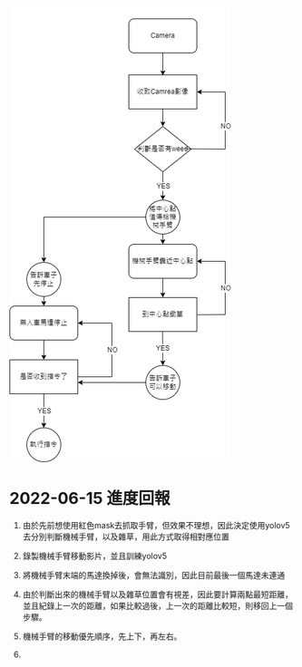 
![dataflow](./resoureces/pic1.png)


# 2022-06-15 進度回報

1. 由於先前想使用紅色mask去抓取手臂，但效果不理想，因此決定使用yolov5去分別判斷機械手臂，以及雜草，用此方式取得相對應位置
   
2. 錄製機械手臂移動影片，並且訓練yolov5

3. 將機械手臂末端的馬達換掉後，會無法識別，因此目前最後一個馬達未連通

4. 由於判斷出來的機械手臂以及雜草位置會有視差，因此要計算兩點最短距離，並且紀錄上一次的距離，如果比較過後，上一次的距離比較短，則移回上一個步驟。

5. 機械手臂的移動優先順序，先上下，再左右。
6. 